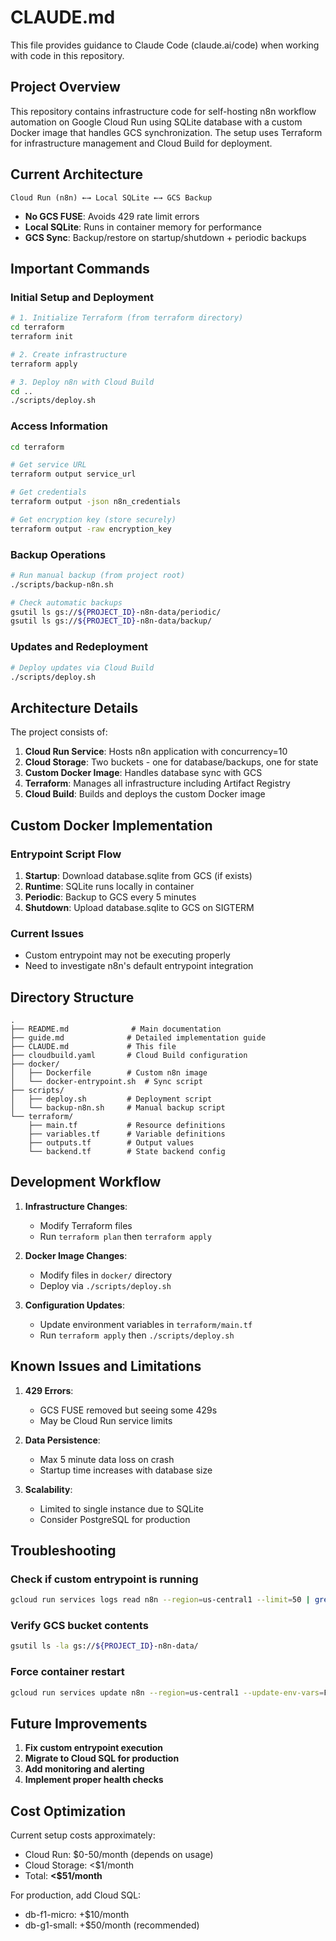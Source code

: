 # CLAUDE.md

This file provides guidance to Claude Code (claude.ai/code) when working with code in this repository.

## Project Overview

This repository contains infrastructure code for self-hosting n8n workflow automation on Google Cloud Run using SQLite database with a custom Docker image that handles GCS synchronization. The setup uses Terraform for infrastructure management and Cloud Build for deployment.

## Current Architecture

```
Cloud Run (n8n) ←→ Local SQLite ←→ GCS Backup
```

- **No GCS FUSE**: Avoids 429 rate limit errors
- **Local SQLite**: Runs in container memory for performance
- **GCS Sync**: Backup/restore on startup/shutdown + periodic backups

## Important Commands

### Initial Setup and Deployment
```bash
# 1. Initialize Terraform (from terraform directory)
cd terraform
terraform init

# 2. Create infrastructure
terraform apply

# 3. Deploy n8n with Cloud Build
cd ..
./scripts/deploy.sh
```

### Access Information
```bash
cd terraform

# Get service URL
terraform output service_url

# Get credentials
terraform output -json n8n_credentials

# Get encryption key (store securely)
terraform output -raw encryption_key
```

### Backup Operations
```bash
# Run manual backup (from project root)
./scripts/backup-n8n.sh

# Check automatic backups
gsutil ls gs://${PROJECT_ID}-n8n-data/periodic/
gsutil ls gs://${PROJECT_ID}-n8n-data/backup/
```

### Updates and Redeployment
```bash
# Deploy updates via Cloud Build
./scripts/deploy.sh
```

## Architecture Details

The project consists of:

1. **Cloud Run Service**: Hosts n8n application with concurrency=10
2. **Cloud Storage**: Two buckets - one for database/backups, one for state
3. **Custom Docker Image**: Handles database sync with GCS
4. **Terraform**: Manages all infrastructure including Artifact Registry
5. **Cloud Build**: Builds and deploys the custom Docker image

## Custom Docker Implementation

### Entrypoint Script Flow
1. **Startup**: Download database.sqlite from GCS (if exists)
2. **Runtime**: SQLite runs locally in container
3. **Periodic**: Backup to GCS every 5 minutes
4. **Shutdown**: Upload database.sqlite to GCS on SIGTERM

### Current Issues
- Custom entrypoint may not be executing properly
- Need to investigate n8n's default entrypoint integration

## Directory Structure

```
.
├── README.md              # Main documentation
├── guide.md              # Detailed implementation guide
├── CLAUDE.md             # This file
├── cloudbuild.yaml       # Cloud Build configuration
├── docker/
│   ├── Dockerfile        # Custom n8n image
│   └── docker-entrypoint.sh  # Sync script
├── scripts/
│   ├── deploy.sh         # Deployment script
│   └── backup-n8n.sh     # Manual backup script
└── terraform/
    ├── main.tf           # Resource definitions
    ├── variables.tf      # Variable definitions
    ├── outputs.tf        # Output values
    └── backend.tf        # State backend config
```

## Development Workflow

1. **Infrastructure Changes**: 
   - Modify Terraform files
   - Run `terraform plan` then `terraform apply`

2. **Docker Image Changes**:
   - Modify files in `docker/` directory
   - Deploy via `./scripts/deploy.sh`

3. **Configuration Updates**: 
   - Update environment variables in `terraform/main.tf`
   - Run `terraform apply` then `./scripts/deploy.sh`

## Known Issues and Limitations

1. **429 Errors**: 
   - GCS FUSE removed but seeing some 429s
   - May be Cloud Run service limits

2. **Data Persistence**:
   - Max 5 minute data loss on crash
   - Startup time increases with database size

3. **Scalability**:
   - Limited to single instance due to SQLite
   - Consider PostgreSQL for production

## Troubleshooting

### Check if custom entrypoint is running
```bash
gcloud run services logs read n8n --region=us-central1 --limit=50 | grep -E "Starting database|Backing up"
```

### Verify GCS bucket contents
```bash
gsutil ls -la gs://${PROJECT_ID}-n8n-data/
```

### Force container restart
```bash
gcloud run services update n8n --region=us-central1 --update-env-vars=FORCE_RESTART=$(date +%s)
```

## Future Improvements

1. **Fix custom entrypoint execution**
2. **Migrate to Cloud SQL for production**
3. **Add monitoring and alerting**
4. **Implement proper health checks**

## Cost Optimization

Current setup costs approximately:
- Cloud Run: $0-50/month (depends on usage)
- Cloud Storage: <$1/month
- Total: **<$51/month**

For production, add Cloud SQL:
- db-f1-micro: +$10/month
- db-g1-small: +$50/month (recommended)
